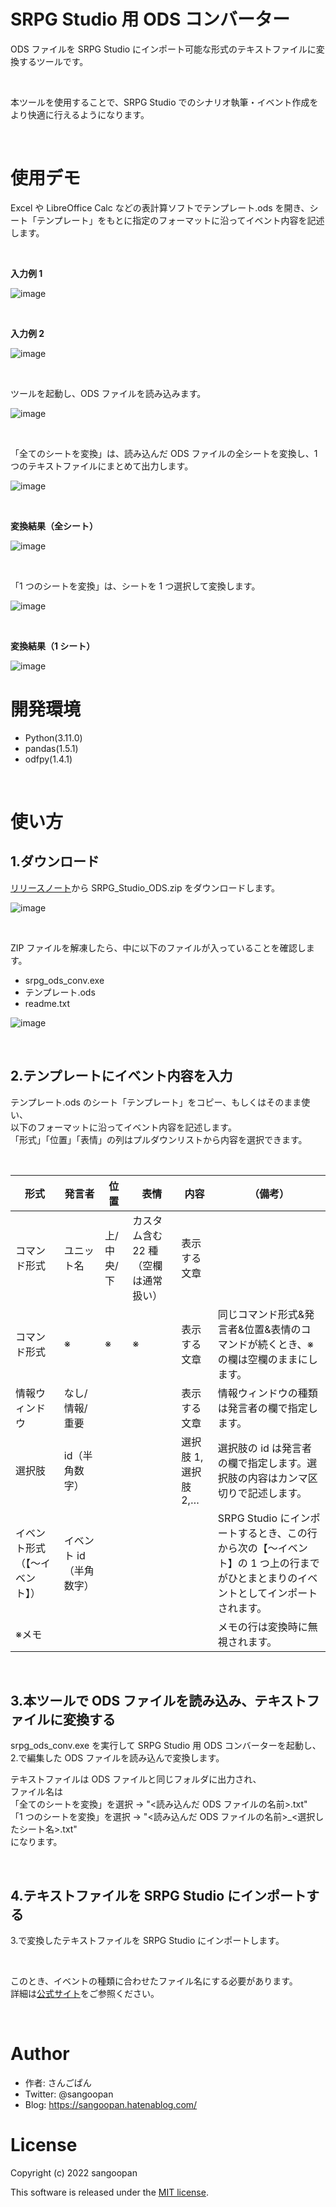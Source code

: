 # SRPG Studio 用 ODS コンバーター

ODS ファイルを SRPG Studio にインポート可能な形式のテキストファイルに変換するツールです。

<br>

本ツールを使用することで、SRPG Studio でのシナリオ執筆・イベント作成をより快適に行えるようになります。

<br>

# 使用デモ

Excel や LibreOffice Calc などの表計算ソフトでテンプレート.ods を開き、シート「テンプレート」をもとに指定のフォーマットに沿ってイベント内容を記述します。

<br>

**入力例 1**

![image](https://user-images.githubusercontent.com/117929386/201516394-d2838ee5-4c01-43bc-a6e1-3d4d055cd6d1.PNG)

<br>

**入力例 2**

![image](https://user-images.githubusercontent.com/117929386/201516418-9578f3a5-9dae-4a18-a9c4-f66e671d17b2.PNG)

<br>

ツールを起動し、ODS ファイルを読み込みます。

![image](https://user-images.githubusercontent.com/117929386/201516959-ca4861b9-8bf3-4f28-87f9-8c33b243e2b7.png)

<br>

「全てのシートを変換」は、読み込んだ ODS ファイルの全シートを変換し、1 つのテキストファイルにまとめて出力します。

![image](https://user-images.githubusercontent.com/117929386/201517142-97892812-adbb-44ee-9ca3-62bcb22fe6be.png)

<br>

**変換結果（全シート）**

![image](https://user-images.githubusercontent.com/117929386/201517237-6d63759f-8ace-408d-b7d6-3ffdd073f74b.png)

<br>

「1 つのシートを変換」は、シートを 1 つ選択して変換します。

![image](https://user-images.githubusercontent.com/117929386/201517306-204fd116-40d7-40c6-8263-d033174c0443.png)

<br>

**変換結果（1 シート）**

![image](https://user-images.githubusercontent.com/117929386/201517325-52544940-2fb9-4e89-b55b-c8a1e178dabf.png)

# 開発環境

- Python(3.11.0)
- pandas(1.5.1)
- odfpy(1.4.1)

<br>

# 使い方

## 1.ダウンロード

[リリースノート](https://github.com/sangoopan/srpg-studio-tools/releases/tag/v1.0.0)から SRPG_Studio_ODS.zip をダウンロードします。

![image](https://user-images.githubusercontent.com/117929386/201521178-d42a3f01-36a2-41ea-a0ab-e4981acd923e.png)

<br>

ZIP ファイルを解凍したら、中に以下のファイルが入っていることを確認します。

- srpg_ods_conv.exe
- テンプレート.ods
- readme.txt

![image](https://user-images.githubusercontent.com/117929386/201521267-be87d630-79de-420e-ab68-1159d196d56e.png)

<br>

## 2.テンプレートにイベント内容を入力

テンプレート.ods のシート「テンプレート」をコピー、もしくはそのまま使い、  
以下のフォーマットに沿ってイベント内容を記述します。  
「形式」「位置」「表情」の列はプルダウンリストから内容を選択できます。

<br>

| 形式                           | 発言者                  | 位置       | 表情                                 | 内容                | （備考）                                                                                                                          |
| ------------------------------ | ----------------------- | ---------- | ------------------------------------ | ------------------- | --------------------------------------------------------------------------------------------------------------------------------- |
| コマンド形式                   | ユニット名              | 上/中央/下 | カスタム含む 22 種（空欄は通常扱い） | 表示する文章        |                                                                                                                                   |
| コマンド形式                   | ※                       | ※          | ※                                    | 表示する文章        | 同じコマンド形式&発言者&位置&表情のコマンドが続くとき、※の欄は空欄のままにします。                                                |
| 情報ウィンドウ                 | なし/情報/重要          |            |                                      | 表示する文章        | 情報ウィンドウの種類は発言者の欄で指定します。                                                                                    |
| 選択肢                         | id（半角数字）          |            |                                      | 選択肢 1,選択肢 2,… | 選択肢の id は発言者の欄で指定します。選択肢の内容はカンマ区切りで記述します。                                                    |
| イベント形式（【～イベント】） | イベント id（半角数字） |            |                                      |                     | SRPG Studio にインポートするとき、この行から次の【～イベント】の 1 つ上の行までがひとまとまりのイベントとしてインポートされます。 |
| ※メモ                          |                         |            |                                      |                     | メモの行は変換時に無視されます。                                                                                                  |

<br>

## 3.本ツールで ODS ファイルを読み込み、テキストファイルに変換する

srpg_ods_conv.exe を実行して SRPG Studio 用 ODS コンバーターを起動し、  
2.で編集した ODS ファイルを読み込んで変換します。

テキストファイルは ODS ファイルと同じフォルダに出力され、  
ファイル名は  
「全てのシートを変換」を選択 → "<読み込んだ ODS ファイルの名前>.txt"  
「1 つのシートを変換」を選択 → "<読み込んだ ODS ファイルの名前>\_<選択したシート名>.txt"  
になります。

<br>

## 4.テキストファイルを SRPG Studio にインポートする

3.で変換したテキストファイルを SRPG Studio にインポートします。

<br>

このとき、イベントの種類に合わせたファイル名にする必要があります。  
詳細は[公式サイト](https://srpgstudio.com/lecture/textimport.html "テキストのインポート")をご参照ください。

<br>

# Author

- 作者: さんごぱん
- Twitter: @sangoopan
- Blog: https://sangoopan.hatenablog.com/

# License

Copyright (c) 2022 sangoopan

This software is released under the [MIT license](https://licenses.opensource.jp/MIT/MIT.html).
